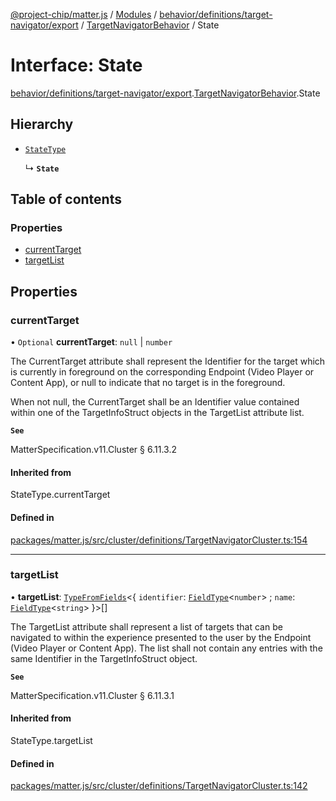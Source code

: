[@project-chip/matter.js](../README.md) / [Modules](../modules.md) / [behavior/definitions/target-navigator/export](../modules/behavior_definitions_target_navigator_export.md) / [TargetNavigatorBehavior](../modules/behavior_definitions_target_navigator_export.TargetNavigatorBehavior.md) / State

# Interface: State

[behavior/definitions/target-navigator/export](../modules/behavior_definitions_target_navigator_export.md).[TargetNavigatorBehavior](../modules/behavior_definitions_target_navigator_export.TargetNavigatorBehavior.md).State

## Hierarchy

- [`StateType`](../modules/behavior_definitions_target_navigator_export._internal_.md#statetype)

  ↳ **`State`**

## Table of contents

### Properties

- [currentTarget](behavior_definitions_target_navigator_export.TargetNavigatorBehavior.State.md#currenttarget)
- [targetList](behavior_definitions_target_navigator_export.TargetNavigatorBehavior.State.md#targetlist)

## Properties

### currentTarget

• `Optional` **currentTarget**: ``null`` \| `number`

The CurrentTarget attribute shall represent the Identifier for the target which is currently in
foreground on the corresponding Endpoint (Video Player or Content App), or null to indicate that no
target is in the foreground.

When not null, the CurrentTarget shall be an Identifier value contained within one of the
TargetInfoStruct objects in the TargetList attribute list.

**`See`**

MatterSpecification.v11.Cluster § 6.11.3.2

#### Inherited from

StateType.currentTarget

#### Defined in

[packages/matter.js/src/cluster/definitions/TargetNavigatorCluster.ts:154](https://github.com/project-chip/matter.js/blob/2d9f2165d2672864fda3496a6d0d5f93597f82c6/packages/matter.js/src/cluster/definitions/TargetNavigatorCluster.ts#L154)

___

### targetList

• **targetList**: [`TypeFromFields`](../modules/tlv_export.md#typefromfields)\<\{ `identifier`: [`FieldType`](tlv_export.FieldType.md)\<`number`\> ; `name`: [`FieldType`](tlv_export.FieldType.md)\<`string`\>  }\>[]

The TargetList attribute shall represent a list of targets that can be navigated to within the
experience presented to the user by the Endpoint (Video Player or Content App). The list shall not
contain any entries with the same Identifier in the TargetInfoStruct object.

**`See`**

MatterSpecification.v11.Cluster § 6.11.3.1

#### Inherited from

StateType.targetList

#### Defined in

[packages/matter.js/src/cluster/definitions/TargetNavigatorCluster.ts:142](https://github.com/project-chip/matter.js/blob/2d9f2165d2672864fda3496a6d0d5f93597f82c6/packages/matter.js/src/cluster/definitions/TargetNavigatorCluster.ts#L142)
